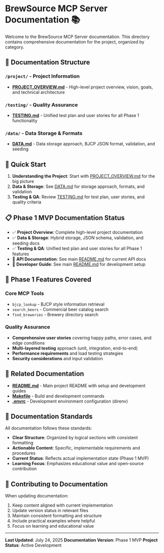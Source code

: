 # BrewSource MCP Server Documentation 📚

Welcome to the BrewSource MCP Server documentation. This directory contains comprehensive documentation for the project, organized by category.

## 📁 Documentation Structure


### `/project/` - Project Information
- **[PROJECT_OVERVIEW.md](project/PROJECT_OVERVIEW.md)** - High-level project overview, vision, goals, and technical architecture

### `/testing/` - Quality Assurance
- **[TESTING.md](testing/TESTING.md)** - Unified test plan and user stories for all Phase 1 functionality

### `/data/` - Data Storage & Formats
- **[DATA.md](data/DATA.md)** - Data storage approach, BJCP JSON format, validation, and seeding

## 🚀 Quick Start

1. **Understanding the Project**: Start with [PROJECT_OVERVIEW.md](project/PROJECT_OVERVIEW.md) for the big picture
2. **Data & Storage**: See [DATA.md](data/DATA.md) for storage approach, formats, and validation
3. **Testing & QA**: Review [TESTING.md](testing/TESTING.md) for test plan, user stories, and quality criteria

## 📋 Phase 1 MVP Documentation Status

- ✅ **Project Overview**: Complete high-level project documentation
- ✅ **Data & Storage**: Hybrid storage, JSON schema, validation, and seeding docs
- ✅ **Testing & QA**: Unified test plan and user stories for all Phase 1 features
- 🔄 **API Documentation**: See main [README.md](../README.md) for current API docs
- 🔄 **Developer Guide**: See main [README.md](../README.md) for development setup

## 🎯 Phase 1 Features Covered

### Core MCP Tools
- `bjcp_lookup` - BJCP style information retrieval
- `search_beers` - Commercial beer catalog search
- `find_breweries` - Brewery directory search

### Quality Assurance
- **Comprehensive user stories** covering happy paths, error cases, and edge conditions
- **Multi-layered testing** approach (unit, integration, end-to-end)
- **Performance requirements** and load testing strategies
- **Security considerations** and input validation

## 🔗 Related Documentation

- **[README.md](../README.md)** - Main project README with setup and development guides
- **[Makefile](../Makefile)** - Build and development commands
- **[.envrc](../.envrc)** - Development environment configuration (direnv)

## 📖 Documentation Standards

All documentation follows these standards:
- **Clear Structure**: Organized by logical sections with consistent formatting
- **Actionable Content**: Specific, implementable requirements and procedures
- **Current Status**: Reflects actual implementation state (Phase 1 MVP)
- **Learning Focus**: Emphasizes educational value and open-source contribution

## 🤝 Contributing to Documentation

When updating documentation:
1. Keep content aligned with current implementation
2. Update version status in relevant files
3. Maintain consistent formatting and structure
4. Include practical examples where helpful
5. Focus on learning and educational value

---

**Last Updated**: July 24, 2025
**Documentation Version**: Phase 1 MVP
**Project Status**: Active Development
